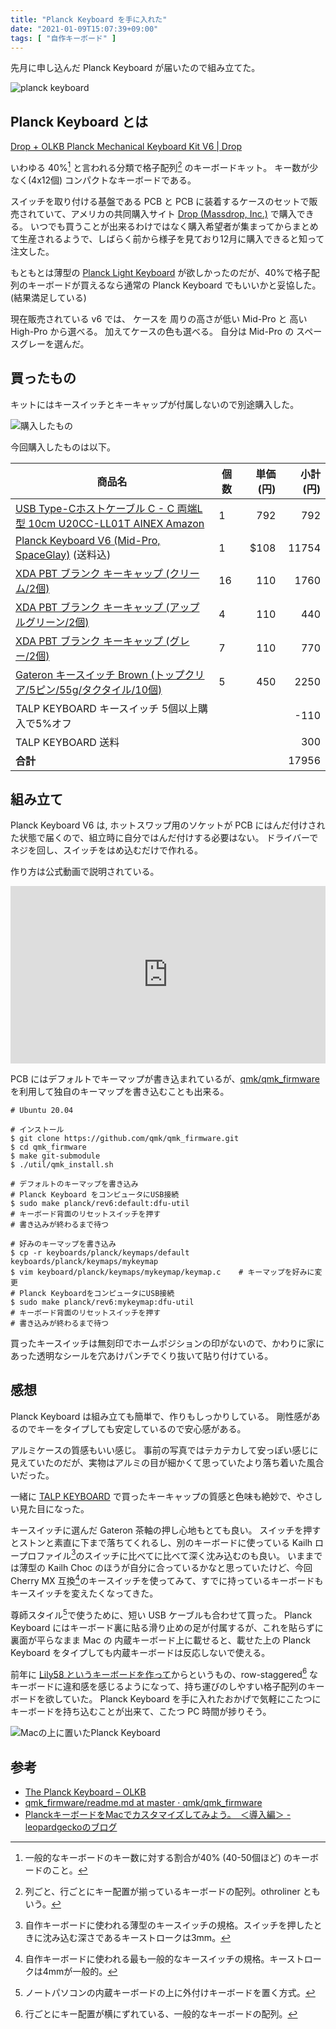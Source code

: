 ```yaml
---
title: "Planck Keyboard を手に入れた"
date: "2021-01-09T15:07:39+09:00"
tags: [ "自作キーボード" ]
---
```


先月に申し込んだ Planck Keyboard が届いたので組み立てた。

![planck keyboard](https://blob.yammer.jp/planck-keyboard.jpg)

## Planck Keyboard とは

[Drop + OLKB Planck Mechanical Keyboard Kit V6 | Drop](https://drop.com/buy/planck-mechanical-keyboard)

いわゆる 40%[^1] と言われる分類で格子配列[^2] のキーボードキット。
キー数が少なく(4x12個) コンパクトなキーボードである。

スイッチを取り付ける基盤である PCB と PCB に装着するケースのセットで販売されていて、アメリカの共同購入サイト [Drop (Massdrop, Inc.)](https://drop.com/home) で購入できる。
いつでも買うことが出来るわけではなく購入希望者が集まってからまとめて生産されるようで、しばらく前から様子を見ており12月に購入できると知って注文した。

もともとは薄型の [Planck Light Keyboard](https://drop.com/buy/massdrop-x-olkb-planck-light-mechanical-keyboard) が欲しかったのだが、40%で格子配列のキーボードが買えるなら通常の Planck Keyboard でもいいかと妥協した。
(結果満足している)

現在販売されている v6 では、 ケースを 周りの高さが低い Mid-Pro と 高い High-Pro から選べる。
加えてケースの色も選べる。
自分は Mid-Pro の スペースグレーを選んだ。

## 買ったもの

キットにはキースイッチとキーキャップが付属しないので別途購入した。

![購入したもの](https://blob.yammer.jp/planck-keyboard-and-parts.jpg)

今回購入したものは以下。

| 商品名 | 個数 | 単価(円) | 小計(円) |
| --- | --- | ---:| ---:|
| [USB Type-Cホストケーブル C - C 両端L型 10cm U20CC-LL01T AINEX Amazon](https://www.amazon.co.jp/gp/product/B081QL9QF3/ref=ppx_yo_dt_b_asin_title_o00_s00?ie=UTF8&psc=1) | 1 | 792 | 792 |
| [Planck Keyboard V6 (Mid-Pro, SpaceGlay)](https://drop.com/buy/planck-mechanical-keyboard) (送料込)| 1 | $108 |  11754 |
| [XDA PBT ブランク キーキャップ (クリーム/2個)](https://talpkeyboard.stores.jp/items/5e05d3a85b120c2ad04ccf99) | 16 | 110 | 1760 |
| [XDA PBT ブランク キーキャップ (アップルグリーン/2個)](https://talpkeyboard.stores.jp/items/5d6e2e4f8606480675a98c5f) | 4 | 110 | 440 |
| [XDA PBT ブランク キーキャップ (グレー/2個)](https://talpkeyboard.stores.jp/items/5b6e593d5f78663893000482) | 7 | 110 | 770 |
| [Gateron キースイッチ Brown (トップクリア/5ピン/55g/タクタイル/10個)](https://talpkeyboard.stores.jp/items/59be1a4ab1b61963180007c6) | 5 | 450 | 2250 |
| TALP KEYBOARD キースイッチ 5個以上購入で5%オフ |   |      | -110 |
| TALP KEYBOARD 送料 |   |     | 300 |
| __合計__ |   |     | 17956 |

## 組み立て

Planck Keyboard V6 は, ホットスワップ用のソケットが PCB にはんだ付けされた状態で届くので、組立時に自分ではんだ付けする必要はない。
ドライバーでネジを回し、スイッチをはめ込むだけで作れる。

作り方は公式動画で説明されている。

<div style="text-align: center;">
<iframe width="560" height="315" src="https://www.youtube.com/embed/KAZglmhVuYg" frameborder="0" allow="accelerometer; autoplay; clipboard-write; encrypted-media; gyroscope; picture-in-picture" allowfullscreen style="width: 100%; aspect-ratio: 16/9; height: auto;"></iframe>
</div>

PCB にはデフォルトでキーマップが書き込まれているが、[qmk/qmk\_firmware](https://github.com/qmk/qmk_firmware)を利用して独自のキーマップを書き込むことも出来る。

```shell
# Ubuntu 20.04

# インストール
$ git clone https://github.com/qmk/qmk_firmware.git
$ cd qmk_firmware
$ make git-submodule
$ ./util/qmk_install.sh

# デフォルトのキーマップを書き込み
# Planck Keyboard をコンピュータにUSB接続
$ sudo make planck/rev6:default:dfu-util
# キーボード背面のリセットスイッチを押す
# 書き込みが終わるまで待つ

# 好みのキーマップを書き込み
$ cp -r keyboards/planck/keymaps/default keyboards/planck/keymaps/mykeymap
$ vim keyboard/planck/keymaps/mykeymap/keymap.c    # キーマップを好みに変更
# Planck KeyboardをコンピュータにUSB接続
$ sudo make planck/rev6:mykeymap:dfu-util
# キーボード背面のリセットスイッチを押す
# 書き込みが終わるまで待つ
```

買ったキースイッチは無刻印でホームポジションの印がないので、かわりに家にあった透明なシールを穴あけパンチでくり抜いて貼り付けている。

## 感想

Planck Keyboard は組み立ても簡単で、作りもしっかりしている。
剛性感があるのでキーをタイプしても安定しているので安心感がある。

アルミケースの質感もいい感じ。
事前の写真ではテカテカして安っぽい感じに見えていたのだが、実物はアルミの目が細かくて思っていたより落ち着いた風合いだった。

一緒に [TALP KEYBOARD](https://talpkeyboard.stores.jp) で買ったキーキャップの質感と色味も絶妙で、やさしい見た目になった。

キースイッチに選んだ Gateron 茶軸の押し心地もとても良い。
スイッチを押すとストンと素直に下まで落ちてくれるし、別のキーボードに使っている Kailh ロープロファイル[^3]のスイッチに比べてに比べて深く沈み込むのも良い。
いままでは薄型の Kailh Choc のほうが自分に合っているかなと思っていたけど、今回 Cherry MX 互換[^4]のキースイッチを使ってみて、すでに持っているキーボードもキースイッチを変えたくなってきた。

尊師スタイル[^5]で使うために、短い USB ケーブルも合わせて買った。
Planck Keyboard にはキーボード裏に貼る滑り止めの足が付属するが、これを貼らずに裏面が平らなまま Mac の 内蔵キーボード上に載せると、載せた上の Planck Keyboard をタイプしても内蔵キーボードは反応しないで使える。

前年に [Lily58 というキーボードを作って](https://memo.yammer.jp/posts/lily58-pro-build-log/)からというもの、row-staggered[^6] なキーボードに違和感を感じるようになって、持ち運びのしやすい格子配列のキーボードを欲していた。
Planck Keyboard を手に入れたおかげで気軽にこたつにキーボードを持ち込むことが出来て、こたつ PC 時間が捗りそう。

![Macの上に置いたPlanck Keyboard](https://blob.yammer.jp/planck-on-macbook.jpg)

## 参考

- [The Planck Keyboard – OLKB](https://olkb.com/collections/planck) 
- [qmk\_firmware/readme.md at master · qmk/qmk\_firmware](https://github.com/qmk/qmk_firmware/blob/master/keyboards/planck/readme.md)
- [PlanckキーボードをMacでカスタマイズしてみよう。　＜導入編＞ - leopardgeckoのブログ](https://leopardgecko.hatenablog.com/entry/2017/09/13/234549)

[^1]: 一般的なキーボードのキー数に対する割合が40% (40-50個ほど) のキーボードのこと。
[^2]: 列ごと、行ごとにキー配置が揃っているキーボードの配列。othroliner ともいう。
[^3]: 自作キーボードに使われる薄型のキースイッチの規格。スイッチを押したときに沈み込む深さであるキーストロークは3mm。
[^4]: 自作キーボードに使われる最も一般的なキースイッチの規格。キーストロークは4mmが一般的。
[^5]: ノートパソコンの内蔵キーボードの上に外付けキーボードを置く方式。
[^6]: 行ごとにキー配置が横にずれている、一般的なキーボードの配列。
